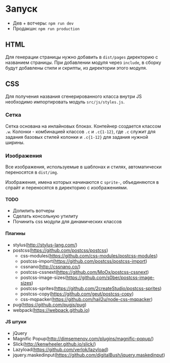 # Запуск
- Дев + вотчеры: `npm run dev`
- Продакшн: `npm run production`

## HTML
Для генерации страницы нужно добавить в `dist/pages` директорию с 
названием страницы. При добавлении модуля через `include`, в сборку 
будут добавлены стили и скрипты, из директории этого модуля.

## CSS
Для получения названия сгенерированного класса внутри JS необходимо
импортировать модуль `src/js/styles.js`.

### Сетка
Сетка основана на инлайновых блоках. Контейнер создается классом `.w`.
Колонки - комбинацией классов `.c` и `.c{1-12}`, где `.c` служит для задания
базовых стилей колонки и `.c{1-12}` для задания нужной ширины.

### Изображения
Все изображения, используемые в шаблонах и стилях, автоматически 
переносятся в `dist/img`. 

Изображения, имена которых начинаются с `sprite-`, объединяются в спрайт
и переносятся в директорию с изображениями.

#### TODO
- Допилить вотчеры
- Сделать консольную утилиту
- Починить css модули для динамических классов

#### Плагины
- stylus(http://stylus-lang.com/)
- postcss(https://github.com/postcss/postcss)
    - css-modules(https://github.com/css-modules/postcss-modules)
    - postcss-import(https://github.com/postcss/postcss-import)
    - cssnano(http://cssnano.co/)
    - postcss-cssnext(https://github.com/MoOx/postcss-cssnext)
    - postcss-image-sizes(https://github.com/s0ber/postcss-image-sizes)
    - postcss-sprites(https://github.com/2createStudio/postcss-sprites)
    - postcss-copy(https://github.com/geut/postcss-copy)
    - css-mqpacker(https://github.com/hail2u/node-css-mqpacker)
- pug(https://github.com/pugjs/pug)
- webpack(https://webpack.github.io)

#### JS штуки
- jQuery
- Magnific Popup(http://dimsemenov.com/plugins/magnific-popup/)
- Slick(http://kenwheeler.github.io/slick/)
- Lazyload(https://github.com/verlok/lazyload)
- jquery.maskedinput(https://github.com/digitalBush/jquery.maskedinput)